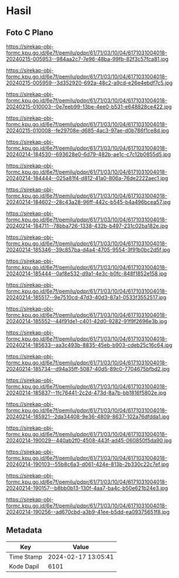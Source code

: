 # Hasil

## Foto C Plano

https://sirekap-obj-formc.kpu.go.id/6e7f/pemilu/pdpr/61/71/03/10/04/6171031004018-20240215-005953--984aa2c7-7e96-48ba-99fb-82f3c57fca81.jpg

https://sirekap-obj-formc.kpu.go.id/6e7f/pemilu/pdpr/61/71/03/10/04/6171031004018-20240215-005959--3d352920-692a-48c2-a9cd-e26e4ebdf7c5.jpg

https://sirekap-obj-formc.kpu.go.id/6e7f/pemilu/pdpr/61/71/03/10/04/6171031004018-20240215-010003--0e7eeb99-13be-4ee0-b531-e648828ce422.jpg

https://sirekap-obj-formc.kpu.go.id/6e7f/pemilu/pdpr/61/71/03/10/04/6171031004018-20240215-010008--fe29708e-d685-4ac3-97ae-d0b786f1ce8d.jpg

https://sirekap-obj-formc.kpu.go.id/6e7f/pemilu/pdpr/61/71/03/10/04/6171031004018-20240214-184530--693628e0-6d79-482b-ae1c-c7c12b0855d5.jpg

https://sirekap-obj-formc.kpu.go.id/6e7f/pemilu/pdpr/61/71/03/10/04/6171031004018-20240214-184444--025a81f4-d812-41a0-806a-76de2222aec1.jpg

https://sirekap-obj-formc.kpu.go.id/6e7f/pemilu/pdpr/61/71/03/10/04/6171031004018-20240214-184602--28c43a28-96ff-442c-b545-b4a496bcea57.jpg

https://sirekap-obj-formc.kpu.go.id/6e7f/pemilu/pdpr/61/71/03/10/04/6171031004018-20240214-184711--78bba726-1338-432b-b497-231c02ba182e.jpg

https://sirekap-obj-formc.kpu.go.id/6e7f/pemilu/pdpr/61/71/03/10/04/6171031004018-20240214-185346--39c857ba-d4a4-4705-9554-3f91b0bc2d5f.jpg

https://sirekap-obj-formc.kpu.go.id/6e7f/pemilu/pdpr/61/71/03/10/04/6171031004018-20240214-185444--0af8e532-d9a1-4e3c-b0fc-848f1852e158.jpg

https://sirekap-obj-formc.kpu.go.id/6e7f/pemilu/pdpr/61/71/03/10/04/6171031004018-20240214-185517--9e7510cd-47d3-40d3-87a1-0533f3552517.jpg

https://sirekap-obj-formc.kpu.go.id/6e7f/pemilu/pdpr/61/71/03/10/04/6171031004018-20240214-185552--44f91de1-c401-42d0-9282-91f9f2696e3b.jpg

https://sirekap-obj-formc.kpu.go.id/6e7f/pemilu/pdpr/61/71/03/10/04/6171031004018-20240214-185633--aa3c493b-8835-45eb-b903-cdeb25c16c64.jpg

https://sirekap-obj-formc.kpu.go.id/6e7f/pemilu/pdpr/61/71/03/10/04/6171031004018-20240214-185734--d94a35ff-5087-40d5-89c0-7704675bfbd2.jpg

https://sirekap-obj-formc.kpu.go.id/6e7f/pemilu/pdpr/61/71/03/10/04/6171031004018-20240214-185837--1fc76441-2c2d-473d-8a7b-bb1816f5802e.jpg

https://sirekap-obj-formc.kpu.go.id/6e7f/pemilu/pdpr/61/71/03/10/04/6171031004018-20240214-185921--2da34408-9e36-4809-8637-102a76dfdda1.jpg

https://sirekap-obj-formc.kpu.go.id/6e7f/pemilu/pdpr/61/71/03/10/04/6171031004018-20240214-190029--440ab2f0-4508-443f-ad45-060850f5da90.jpg

https://sirekap-obj-formc.kpu.go.id/6e7f/pemilu/pdpr/61/71/03/10/04/6171031004018-20240214-190103--55b8c6a3-d061-424e-813b-2b330c22c7ef.jpg

https://sirekap-obj-formc.kpu.go.id/6e7f/pemilu/pdpr/61/71/03/10/04/6171031004018-20240214-190157--b8bb0b13-130f-4aa7-ba4c-b50e621b24e3.jpg

https://sirekap-obj-formc.kpu.go.id/6e7f/pemilu/pdpr/61/71/03/10/04/6171031004018-20240214-190256--ad670cbd-a3b9-41ee-b5dd-ea09375651f8.jpg


## Metadata

| Key        | Value               |
| ---------- | ------------------- |
| Time Stamp | 2024-02-17 13:05:41 |
| Kode Dapil | 6101                |



